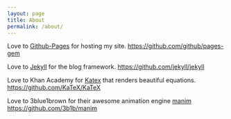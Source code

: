 ```yaml
---
layout: page
title: About
permalink: /about/
---
```


Love to [Github-Pages](https://pages.github.com/) for hosting my site.
https://github.com/github/pages-gem

Love to [Jekyll](https://jekyllrb.com/) for the blog framework.
https://github.com/jekyll/jekyll

Love to Khan Academy for [Katex](https://katex.org/) that renders beautiful equations.
https://github.com/KaTeX/KaTeX

Love to 3blue1brown for their awesome animation engine [manim](https://github.com/3b1b/manim)
https://github.com/3b1b/manim